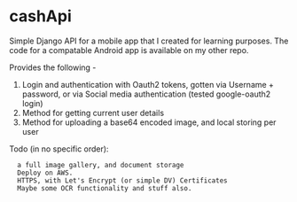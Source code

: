 # cashApi

Simple Django API for a mobile app that I created for learning purposes. The code for a compatable Android app is available on my other repo.

Provides the following - 
  1. Login and authentication with Oauth2 tokens, gotten via Username + password, or via Social media authentication (tested google-oauth2 login)
  2. Method for getting current user details
  3. Method for uploading a base64 encoded image, and local storing per user
  
Todo (in no specific order): 
      
      a full image gallery, and document storage   
      Deploy on AWS.         
      HTTPS, with Let's Encrypt (or simple DV) Certificates      
      Maybe some OCR functionality and stuff also.
